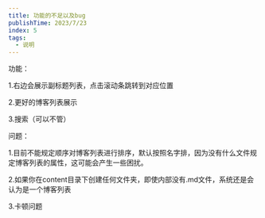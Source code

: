 ```yaml
---
title: 功能的不足以及bug
publishTime: 2023/7/23
index: 5
tags: 
  - 说明
---
```






功能：

1.右边会展示副标题列表，点击滚动条跳转到对应位置

2.更好的博客列表展示

3.搜索（可以不管）



问题：

1.目前不能规定顺序对博客列表进行排序，默认按照名字排，因为没有什么文件规定博客列表的属性，这可能会产生一些困扰。

2.如果你在content目录下创建任何文件夹，即使内部没有.md文件，系统还是会认为是一个博客列表

3.卡顿问题

